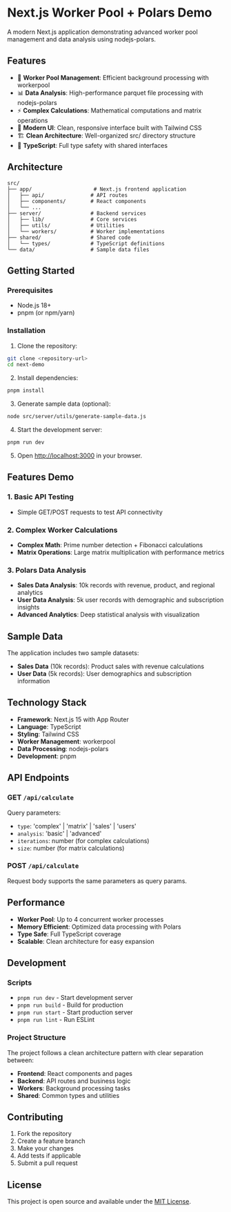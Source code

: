 # Next.js Worker Pool + Polars Demo

A modern Next.js application demonstrating advanced worker pool management and data analysis using nodejs-polars.

## Features

- 🚀 **Worker Pool Management**: Efficient background processing with workerpool
- 📊 **Data Analysis**: High-performance parquet file processing with nodejs-polars
- ⚡ **Complex Calculations**: Mathematical computations and matrix operations
- 🎨 **Modern UI**: Clean, responsive interface built with Tailwind CSS
- 🏗️ **Clean Architecture**: Well-organized src/ directory structure
- 🔧 **TypeScript**: Full type safety with shared interfaces

## Architecture

```
src/
├── app/                    # Next.js frontend application  
│   ├── api/               # API routes
│   ├── components/        # React components
│   └── ...
├── server/                # Backend services
│   ├── lib/               # Core services
│   ├── utils/             # Utilities
│   └── workers/           # Worker implementations
├── shared/                # Shared code
│   └── types/             # TypeScript definitions
└── data/                  # Sample data files
```

## Getting Started

### Prerequisites

- Node.js 18+ 
- pnpm (or npm/yarn)

### Installation

1. Clone the repository:
```bash
git clone <repository-url>
cd next-demo
```

2. Install dependencies:
```bash
pnpm install
```

3. Generate sample data (optional):
```bash
node src/server/utils/generate-sample-data.js
```

4. Start the development server:
```bash
pnpm run dev
```

5. Open [http://localhost:3000](http://localhost:3000) in your browser.

## Features Demo

### 1. Basic API Testing
- Simple GET/POST requests to test API connectivity

### 2. Complex Worker Calculations
- **Complex Math**: Prime number detection + Fibonacci calculations
- **Matrix Operations**: Large matrix multiplication with performance metrics

### 3. Polars Data Analysis
- **Sales Data Analysis**: 10k records with revenue, product, and regional analytics
- **User Data Analysis**: 5k user records with demographic and subscription insights
- **Advanced Analytics**: Deep statistical analysis with visualization

## Sample Data

The application includes two sample datasets:

- **Sales Data** (10k records): Product sales with revenue calculations
- **User Data** (5k records): User demographics and subscription information

## Technology Stack

- **Framework**: Next.js 15 with App Router
- **Language**: TypeScript
- **Styling**: Tailwind CSS
- **Worker Management**: workerpool
- **Data Processing**: nodejs-polars
- **Development**: pnpm

## API Endpoints

### GET `/api/calculate`
Query parameters:
- `type`: 'complex' | 'matrix' | 'sales' | 'users'
- `analysis`: 'basic' | 'advanced'
- `iterations`: number (for complex calculations)
- `size`: number (for matrix calculations)

### POST `/api/calculate`
Request body supports the same parameters as query params.

## Performance

- **Worker Pool**: Up to 4 concurrent worker processes
- **Memory Efficient**: Optimized data processing with Polars
- **Type Safe**: Full TypeScript coverage
- **Scalable**: Clean architecture for easy expansion

## Development

### Scripts

- `pnpm run dev` - Start development server
- `pnpm run build` - Build for production
- `pnpm run start` - Start production server
- `pnpm run lint` - Run ESLint

### Project Structure

The project follows a clean architecture pattern with clear separation between:

- **Frontend**: React components and pages
- **Backend**: API routes and business logic
- **Workers**: Background processing tasks
- **Shared**: Common types and utilities

## Contributing

1. Fork the repository
2. Create a feature branch
3. Make your changes
4. Add tests if applicable
5. Submit a pull request

## License

This project is open source and available under the [MIT License](LICENSE).